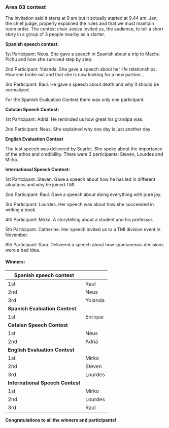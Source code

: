 ### Area 03 contest

The invitation said it starts at 9 am but it actually started at 9.44 am. Jan, the chief judge, properly explained the rules and that we must maintain room order.
The contest chair Jesica invited us, the audience, to tell a short story in a group of 3 people nearby as a starter.

**Spanish speech contest:**

1st Participant: Neus. She gave a speech in Spanish about a trip to Machu Pichu and how she survived step by step.

2nd Participant: Yolanda. She gave a speech about her life relationships. How she broke out and that she is now looking for a new partner…

3rd Participant: Raul. He gave a speech about death and why it should be normalized.

For the Spanish Evaluation Contest there was only one participant.

**Catalan Speech Contest:**

1st Participant: Adriá. He reminded us how great his grandpa was.

2nd Participant: Neus. She explained why one day is just another day.

**English Evaluation Contest**

The test speech was delivered by Scarlet. She spoke about the importance of the ethos and credibility.
There were 3 participants: Steven, Lourdes and Mirko.

**International Speech Contest:**

1st Participant: Steven. Gave a speech about how he has led in different situations and why he joined TMI.

2nd Participant: Raul. Gave a speech about doing everything with pure joy.

3rd Participant: Lourdes. Her speech was about how she succeeded in writing a book.

4th Participant: Mirko. A storytelling about a student and his professor.

5th Participant. Catherine. Her speech invited us to a TMI division event in November.

6th Participant: Sara. Delivered a speech about how spontaneous decisions were a bad idea.


#### Winners:

| **Spanish speech contest**       |         |
|----------------------------------|---------|
| 1st                              | Raul    |
| 2nd                              | Neus    |
| 3rd                              | Yolanda |
| **Spanish Evaluation Contest**   |         |
| 1st                              | Enrique |
| **Catalan Speech Contest**       |         |
| 1st                              | Neus    |
| 2nd                              | Adriá   |
| **English Evaluation Contest**   |         |
| 1st                              | Mirko   |
| 2nd                              | Steven  |
| 3rd                              | Lourdes |
| **International Speech Contest** |         |
| 1st                              | Mirko   |
| 2nd                              | Lourdes |
| 3rd                              | Raul    |


**Congratulations to all the winners and participants!**
